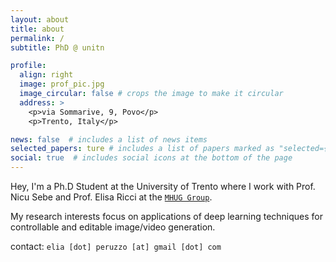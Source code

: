 ```yaml
---
layout: about
title: about
permalink: /
subtitle: PhD @ unitn

profile:
  align: right
  image: prof_pic.jpg
  image_circular: false # crops the image to make it circular
  address: >
    <p>via Sommarive, 9, Povo</p>
    <p>Trento, Italy</p>

news: false  # includes a list of news items
selected_papers: ture # includes a list of papers marked as "selected={true}"
social: true  # includes social icons at the bottom of the page
---
```


Hey, I'm a Ph.D Student at the University of Trento where I work with Prof. Nicu Sebe and Prof. Elisa Ricci at the [`MHUG Group`](http://mhug.disi.unitn.it/#/).

My research interests focus on applications of deep learning techniques for controllable and editable image/video generation.

contact: `elia [dot] peruzzo [at] gmail [dot] com` 